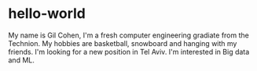 # hello-world

My name is Gil Cohen, I'm a fresh computer engineering gradiate from the Technion.
My hobbies are basketball, snowboard and hanging with my friends.
I'm looking for a new position in Tel Aviv.
I'm interested in Big data and ML.
